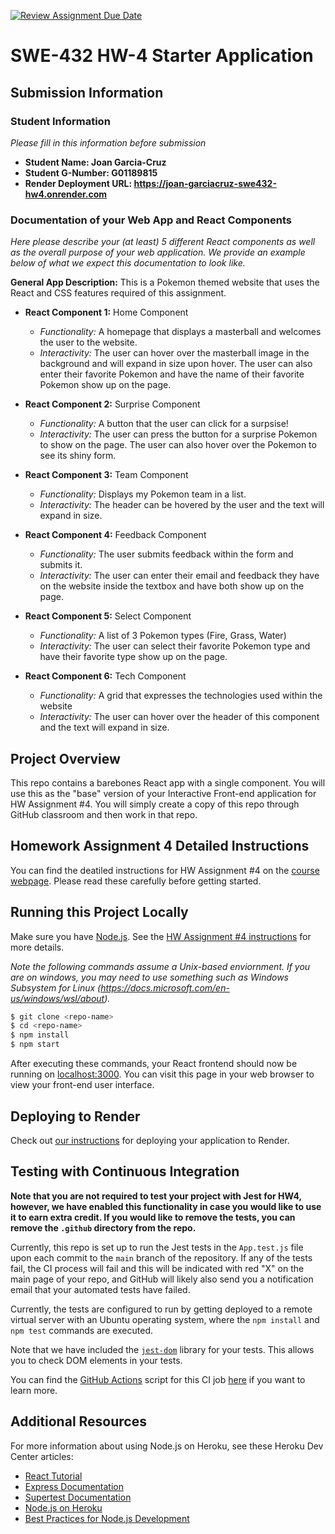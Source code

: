 [![Review Assignment Due Date](https://classroom.github.com/assets/deadline-readme-button-24ddc0f5d75046c5622901739e7c5dd533143b0c8e959d652212380cedb1ea36.svg)](https://classroom.github.com/a/aqdPCSr-)
# SWE-432 HW-4 Starter Application

## Submission Information

### Student Information

*Please fill in this information before submission*

* **Student Name: Joan Garcia-Cruz** 
* **Student G-Number: G01189815** 
* **Render Deployment URL: https://joan-garciacruz-swe432-hw4.onrender.com**

### Documentation of your Web App and React Components

*Here please describe your (at least) 5 different React components as well as the overall purpose of your web application. We provide an example below of what we expect this documentation to look like.*

**General App Description:** This is a Pokemon themed website that uses the React and CSS features required of this assignment.

* **React Component 1:** Home Component
  * *Functionality:* A homepage that displays a masterball and welcomes the user to the website.
  * *Interactivity:* The user can hover over the masterball image in the background and will expand in size upon hover. The user can also enter their favorite Pokemon and have the name of their favorite Pokemon show up on the page.
  
* **React Component 2:** Surprise Component
  * *Functionality:* A button that the user can click for a surpsise!
  * *Interactivity:* The user can press the button for a surprise Pokemon to show on the page. The user can also hover over the Pokemon to see its shiny form.
  
* **React Component 3:** Team Component
  * *Functionality:* Displays my Pokemon team in a list.
  * *Interactivity:* The header can be hovered by the user and the text will expand in size.
  
* **React Component 4:** Feedback Component
  * *Functionality:* The user submits feedback within the form and submits it.
  * *Interactivity:* The user can enter their email and feedback they have on the website inside the textbox and have both show up on the page.
  
* **React Component 5:** Select Component
  * *Functionality:* A list of 3 Pokemon types (Fire, Grass, Water)
  * *Interactivity:* The user can select their favorite Pokemon type and have their favorite type show up on the page.
  
* **React Component 6:** Tech Component
  * *Functionality:* A grid that expresses the technologies used within the website
  * *Interactivity:* The user can hover over the header of this component and the text will expand in size.

## Project Overview

This repo contains a barebones React app with a single component. You will use this as the "base" version of your Interactive Front-end application for HW Assignment #4. You will simply create a copy of this repo through GitHub classroom and then work in that repo. 

## Homework Assignment 4 Detailed Instructions

You can find the deatiled instructions for HW Assignment #4 on the [course webpage](https://kpmoran.cs.gmu.edu/swe-432-s23/hw4-tutorial/). Please read these carefully before getting started.

## Running this Project Locally

Make sure you have [Node.js](http://nodejs.org/). See the [HW Assignment #4 instructions](https://kpmoran.cs.gmu.edu/swe-432-s23/hw4-tutorial/) for more details.

*Note the following commands assume a Unix-based enviornment. If you are on windows, you may need to use something such as Windows Subsystem for Linux (https://docs.microsoft.com/en-us/windows/wsl/about).*

```sh
$ git clone <repo-name>
$ cd <repo-name>
$ npm install
$ npm start
```

After executing these commands, your React frontend should now be running on [localhost:3000](http://localhost:3000/). You can visit this page in your web browser to view your front-end user interface.

## Deploying to Render

Check out [our instructions](https://kpmoran.cs.gmu.edu/swe-432-s23/hw4-tutorial/) for deploying your application to Render. 

## Testing with Continuous Integration

**Note that you are not required to test your project with Jest for HW4, however, we have enabled this functionality in case you would like to use it to earn extra credit. If you would like to remove the tests, you can remove the `.github` directory from the repo.**

Currently, this repo is set up to run the Jest tests in the `App.test.js` file upon each commit to the `main` branch of the repository. If any of the tests fail, the CI process will fail and this will be indicated with red "X" on the main page of your repo, and GitHub will likely also send you a notification email that your automated tests have failed.

Currently, the tests are configured to run by getting deployed to a remote virtual server with an Ubuntu operating system, where the `npm install` and `npm test` commands are executed.

Note that we have included the [`jest-dom`](https://testing-library.com/docs/ecosystem-jest-dom/) library for your tests. This allows you to check DOM elements in your tests.

You can find the [GitHub Actions](https://github.com/features/actions) script for this CI job [here](.github/workflows/ci.yml) if you want to learn more.

## Additional Resources

For more information about using Node.js on Heroku, see these Heroku Dev Center articles:

- [React Tutorial](https://reactjs.org/tutorial/tutorial.html)
- [Express Documentation](https://expressjs.com/en/5x/api.html)
- [Supertest Documentation](https://www.npmjs.com/package/supertest)
- [Node.js on Heroku](https://devcenter.heroku.com/categories/nodejs)
- [Best Practices for Node.js Development](https://devcenter.heroku.com/articles/node-best-practices)
